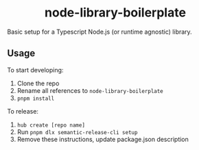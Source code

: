 <h1 align="center">node-library-boilerplate</h1>

Basic setup for a Typescript Node.js (or runtime agnostic) library.

## Usage

To start developing:

1. Clone the repo
2. Rename all references to `node-library-boilerplate`
3. `pnpm install`

To release:

1. `hub create [repo name]`
2. Run `pnpm dlx semantic-release-cli setup`
3. Remove these instructions, update package.json description
